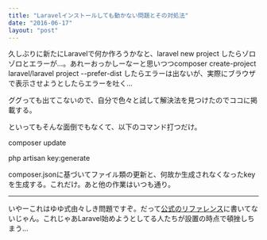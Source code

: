 ```yaml
---
title: "Laravelインストールしても動かない問題とその対処法"
date: "2016-06-17"
layout: "post"
---
```


久しぶりに新たにLaravelで何か作ろうかなと、laravel new project したらゾロゾロとエラーが...。あれーおっかしーなーと思いつつcomposer create-project laravel/laravel project --prefer-dist したらエラーは出ないが、実際にブラウザで表示させようとしたらエラーを吐く...

ググっても出てこないので、自分で色々と試して解決法を見つけたのでココに掲載する。

といってもそんな面倒でもなくて、以下のコマンド打つだけ。

composer update

php artisan key:generate

composer.jsonに基づいてファイル類の更新と、何故か生成されなくなったkeyを生成する。これだけ。あと他の作業はいつも通り。

* * *

いやーこれはゆゆ式由々しき問題ですぞ。だって[公式のリファレンス](https://laravel.com/docs/5.2)に書いてないじゃん。これじゃあLaravel始めようとしてる人たちが設置の時点で頓挫しちまう...
